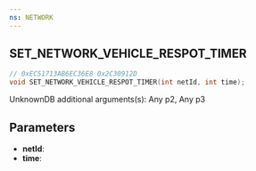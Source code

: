 ```yaml
---
ns: NETWORK
---
```

## SET_NETWORK_VEHICLE_RESPOT_TIMER

```c
// 0xEC51713AB6EC36E8 0x2C30912D
void SET_NETWORK_VEHICLE_RESPOT_TIMER(int netId, int time);
```

UnknownDB additional arguments(s): Any p2, Any p3

## Parameters
* **netId**: 
* **time**: 

